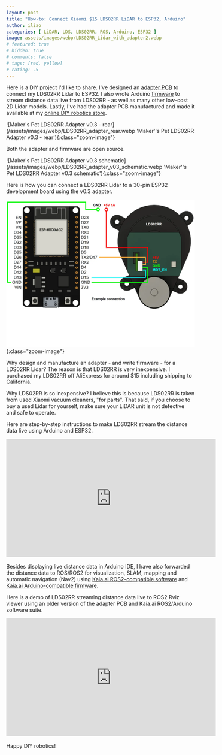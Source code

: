 ```yaml
---
layout: post
title: "How-to: Connect Xiaomi $15 LDS02RR LiDAR to ESP32, Arduino"
author: iliao
categories: [ LiDAR, LDS, LDS02RR, ROS, Arduino, ESP32 ]
image: assets/images/webp/LDS02RR_Lidar_with_adapter2.webp
# featured: true
# hidden: true
# comments: false
# tags: [red, yellow]
# rating: .5
---
```


Here is a DIY project I'd like to share. I've designed an [adapter PCB](https://makerspet.com/store#!/Adapter-v0-3-for-LDS02RR-LiDAR/p/715312353) to connect my LDS02RR Lidar to ESP32. I also wrote Arduino [firmware](https://github.com/kaiaai/LDS) to stream distance data live from LDS02RR - as well as many other low-cost 2D Lidar models. Lastly, I've had the adapter PCB manufactured and made it available at my [online DIY robotics store](https://makerspet.com/store).

![Maker's Pet LDS02RR Adapter v0.3 - rear](/assets/images/webp/LDS02RR_adapter_rear.webp 'Maker''s Pet LDS02RR Adapter v0.3 - rear'){:class="zoom-image"}

Both the adapter and firmware are open source.

![Maker's Pet LDS02RR Adapter v0.3 schematic](/assets/images/webp/LDS02RR_adapter_v03_schematic.webp 'Maker''s Pet LDS02RR Adapter v0.3 schematic'){:class="zoom-image"}

Here is how you can connect a LDS02RR Lidar to a 30-pin ESP32 development board using the v0.3 adapter.

![Schematic of LDS02RR Lidar connections to a 30-pin ESP32 development board using the v0.3 adapter](/assets/images/webp/LDS02RR_to_ESP32_example_connection.webp 'Schematic of LDS02RR Lidar connections to a 30-pin ESP32 development board using the v0.3 adapter'){:class="zoom-image"}

Why design and manufacture an adapter - and write firmware - for a LDS02RR Lidar? The reason is that LDS02RR is very inexpensive. I purchased my LDS02RR off AliExpress for around $15 including shipping to California.

Why LDS02RR is so inexpensive? I believe this is because LDS02RR is taken from used Xiaomi vacuum cleaners, "for parts". That said, if you choose to buy a used Lidar for yourself, make sure your LiDAR unit is not defective and safe to operate.

Here are step-by-step instructions to make LDS02RR stream the distance data live using Arduino and ESP32.

<div class="text-center">
<iframe width="560" height="315" src="https://www.youtube.com/embed/hQKBI_xcKxQ?list=PLOSXKDW70aR8123OC3843DO4hrjXEa4Tm" title="YouTube video player" frameborder="0" allow="accelerometer; autoplay; clipboard-write; encrypted-media; gyroscope; picture-in-picture; web-share" allowfullscreen></iframe>
</div>

Besides displaying live distance data in Arduino IDE, I have also forwarded the distance data to ROS/ROS2 for visualization, SLAM, mapping and automatic navigation (Nav2) using [Kaia.ai ROS2-compatible software](https://github.com/kaiaai/install) and [Kaia.ai Arduino-compatible firmware](https://github.com/kaiaai/firmware).

Here is a demo of LDS02RR streaming distance data live to ROS2 Rviz viewer using an older version of the adapter PCB and Kaia.ai ROS2/Arduino software suite.

<div class="text-center">
<iframe width="560" height="315" src="https://www.youtube.com/embed/STbCVhdgLSw?list=PLOSXKDW70aR8123OC3843DO4hrjXEa4Tm" title="YouTube video player" frameborder="0" allow="accelerometer; autoplay; clipboard-write; encrypted-media; gyroscope; picture-in-picture; web-share" allowfullscreen></iframe>
</div>

Happy DIY robotics!